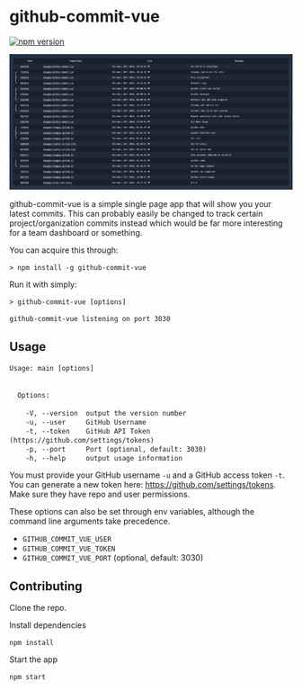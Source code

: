 # github-commit-vue

[![npm version](https://badge.fury.io/js/github-commit-vue.svg)](https://badge.fury.io/js/github-commit-vue)

![demo](https://raw.githubusercontent.com/sbuggay/github-commit-vue/master/demo/demo.png)

github-commit-vue is a simple single page app that will show you your latest commits. This can probably easily be changed to track certain project/organization commits instead which would be far more interesting for a team dashboard or something.

You can acquire this through:
```
> npm install -g github-commit-vue
```

Run it with simply:
```
> github-commit-vue [options]
```

```
github-commit-vue listening on port 3030
```

## Usage

```
Usage: main [options]


  Options:

    -V, --version  output the version number
    -u, --user     GitHub Username
    -t, --token    GitHub API Token (https://github.com/settings/tokens)
    -p, --port     Port (optional, default: 3030)
    -h, --help     output usage information
```

You must provide your GitHub username `-u` and a GitHub access token `-t`. You can generate a new token here: https://github.com/settings/tokens. Make sure they have repo and user permissions.

These options can also be set through env variables, although the command line arguments take precedence.
- `GITHUB_COMMIT_VUE_USER`
- `GITHUB_COMMIT_VUE_TOKEN`
- `GITHUB_COMMIT_VUE_PORT` (optional, default: 3030)

## Contributing

Clone the repo.

Install dependencies
```
npm install
```

Start the app
```
npm start
```

